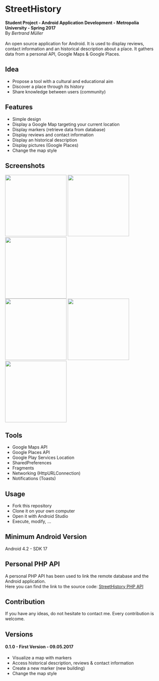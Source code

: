 # StreetHistory
<b>Student Project - Android Application Development - Metropolia University - Spring 2017</b>
<br>
By <i>Bertrand Müller</i>
<br>
<br>
An open source application for Android. It is used to display reviews, contact information and an historical description about a place. It gathers data from a personal API, Google Maps & Google Places.

## Idea
- Propose a tool with a cultural and educational aim
- Discover a place through its history
- Share knowledge between users (community)

## Features
- Simple design
- Display a Google Map targeting your current location
- Display markers (retrieve data from database)
- Display reviews and contact information
- Display an historical description
- Display pictures (Google Places)
- Change the map style

## Screenshots
[<img src="https://res.cloudinary.com/dgd7c6j2m/image/upload/v1494242047/home_page_kzcpci.png" width=200>](https://res.cloudinary.com/dgd7c6j2m/image/upload/v1494242047/home_page_kzcpci.png)
[<img src="http://res.cloudinary.com/dgd7c6j2m/image/upload/v1494242047/map_kmvshr.png" width=200>](http://res.cloudinary.com/dgd7c6j2m/image/upload/v1494242047/map_kmvshr.png)
[<img src="http://res.cloudinary.com/dgd7c6j2m/image/upload/v1494242047/map_style_plxjhv.png" width=200>](http://res.cloudinary.com/dgd7c6j2m/image/upload/v1494242047/map_style_plxjhv.png)
<br>
[<img src="http://res.cloudinary.com/dgd7c6j2m/image/upload/v1494242047/historical_description_fgyrf0.png" width=200>](http://res.cloudinary.com/dgd7c6j2m/image/upload/v1494242047/historical_description_fgyrf0.png)
[<img src="http://res.cloudinary.com/dgd7c6j2m/image/upload/v1494242047/reviews_prs7m9.png" width=200>](http://res.cloudinary.com/dgd7c6j2m/image/upload/v1494242047/reviews_prs7m9.png)
[<img src="http://res.cloudinary.com/dgd7c6j2m/image/upload/v1494242047/contact_f2yxkw.png" width=200>](http://res.cloudinary.com/dgd7c6j2m/image/upload/v1494242047/contact_f2yxkw.png)

## Tools
- Google Maps API
- Google Places API
- Google Play Services Location
- SharedPreferences
- Fragments
- Networking (HttpURLConnection)
- Notifications (Toasts)

## Usage
- Fork this repository
- Clone it on your own computer
- Open it with Android Studio
- Execute, modify, ... 

## Minimum Android Version
Android 4.2 - SDK 17

## Personal PHP API
A personal PHP API has been used to link the remote database and the Android application.<br>
Here you can find the link to the source code: <a href="https://github.com/Beber54/StreetHistory-PHP-API">StreetHistory PHP API</a>

## Contribution
If you have any ideas, do not hesitate to contact me. Every contribution is welcome.

## Versions
#### 0.1.0 - First Version - 09.05.2017
- Visualize a map with markers
- Access historical description, reviews & contact information
- Create a new marker (new building)
- Change the map style
